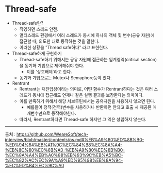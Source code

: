 # Thread-safe

- Thread-safe란?
  - 직영하면 스레드 안전.
  - 멀티스레드 환경에서 여러 스레드가 동시에 하나의 객체 및 변수(공유 자원)에 접근할 때, 의도한 대로 동작하는 것을 말한다.
  - 이러한 상황을 "Thread safe하다" 라고 표현한다.
- Thread-safe하게 구현하기
  - Thread-safe하기 위해서는 공유 자원에 접근하는 임계영역(critical section)을 동기화 기법으로 제어해줘야 한다.
    - 이를 '상호배제'라고 한다.
  - 동기화 기법으로는 Mutex나 Semaphore등이 있다.
- Rentrant 
  - Rentrant는 재진입성이라는 의미로, 어떤 함수가 Rentrant하다는 것은 여러 스레드가 동시에 접근해도 언제나 같은 실행 결과를 보장한다는 의미이다.
  - 이를 만족하기 위해서 해당 서브루틴에서는 공유자원을 사용하지 않으면 된다.
    - 예를들어 정적(전역)변수를 사용하거나 반환하면 안되고 호출 시 제공된 매개변수만으로 동작해야한다.
  - 따라서, Rentrant하다면 Thread-safe 하지만 그 역은 성립하지 않는다.

---
출처 : https://github.com/WeareSoft/tech-interview/blob/master/contents/os.md#%EB%A9%80%ED%8B%B0-%ED%94%84%EB%A1%9C%EC%84%B8%EC%8A%A4-%EB%8C%80%EC%8B%A0-%EB%A9%80%ED%8B%B0-%EC%8A%A4%EB%A0%88%EB%93%9C%EB%A5%BC-%EC%82%AC%EC%9A%A9%ED%95%98%EB%8A%94-%EC%9D%B4%EC%9C%A0